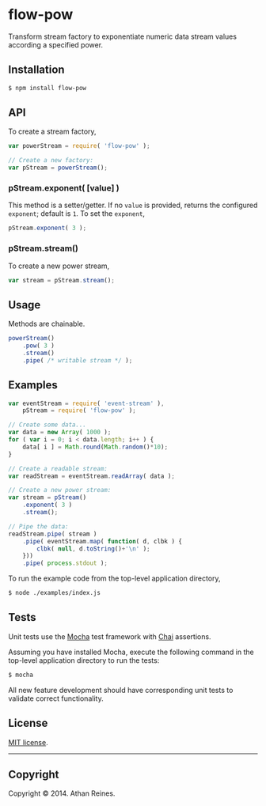 flow-pow
========

Transform stream factory to exponentiate numeric data stream values according a specified power.


## Installation

``` bash
$ npm install flow-pow
```

## API

To create a stream factory,

``` javascript
var powerStream = require( 'flow-pow' );

// Create a new factory:
var pStream = powerStream();
```

### pStream.exponent( [value] )

This method is a setter/getter. If no `value` is provided, returns the configured `exponent`; default is `1`. To set the `exponent`,

``` javascript
pStream.exponent( 3 );
```

### pStream.stream()

To create a new power stream,

``` javascript
var stream = pStream.stream();
```


## Usage

Methods are chainable.

``` javascript
powerStream()
	.pow( 3 )
	.stream()
	.pipe( /* writable stream */ );
```


## Examples

``` javascript
var eventStream = require( 'event-stream' ),
	pStream = require( 'flow-pow' );

// Create some data...
var data = new Array( 1000 );
for ( var i = 0; i < data.length; i++ ) {
	data[ i ] = Math.round(Math.random()*10);
}

// Create a readable stream:
var readStream = eventStream.readArray( data );

// Create a new power stream:
var stream = pStream()
	.exponent( 3 )
	.stream();

// Pipe the data:
readStream.pipe( stream )
	.pipe( eventStream.map( function( d, clbk ) {
		clbk( null, d.toString()+'\n' );
	}))
	.pipe( process.stdout );
```

To run the example code from the top-level application directory,

``` bash
$ node ./examples/index.js
```


## Tests

Unit tests use the [Mocha](http://visionmedia.github.io/mocha) test framework with [Chai](http://chaijs.com) assertions.

Assuming you have installed Mocha, execute the following command in the top-level application directory to run the tests:

``` bash
$ mocha
```

All new feature development should have corresponding unit tests to validate correct functionality.


## License

[MIT license](http://opensource.org/licenses/MIT). 


---
## Copyright

Copyright &copy; 2014. Athan Reines.

